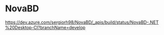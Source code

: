 # NovaBD
https://dev.azure.com/sergiorh98/NovaBD/_apis/build/status/NovaBD-.NET%20Desktop-CI?branchName=develop
